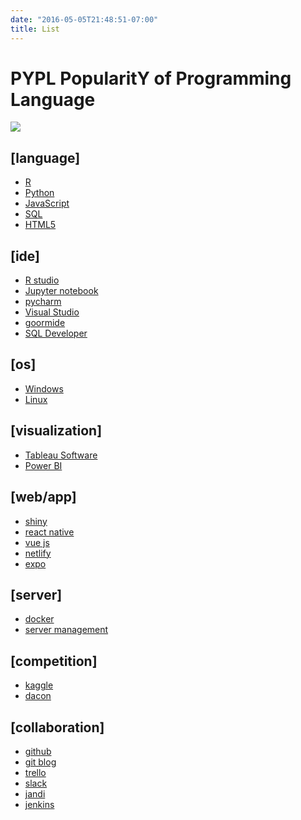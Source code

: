 ```yaml
---
date: "2016-05-05T21:48:51-07:00"
title: List
---
```



# PYPL PopularitY of Programming Language

![](/images/image_file/language_rank.PNG)

## [language]
* [R]()  
* [Python]()  
* [JavaScript]()  
* [SQL]()
* [HTML5]()


## [ide]
* [R studio]()  
* [Jupyter notebook]()  
* [pycharm]()  
* [Visual Studio]()  
* [goormide](https://ide.goorm.io/)  
* [SQL Developer]()  




## [os]
* [Windows]()  
* [Linux]()  



## [visualization]
* [Tableau Software]()  
* [Power BI]()  


## [web/app]
* [shiny]()  
* [react native]()  
* [vue js]()  
* [netlify](https://app.netlify.com/)  
* [expo](https://expo.io/)  

## [server]
* [docker](https://hub.docker.com/)  
* [server management]()  


## [competition]
* [kaggle](https://www.kaggle.com/)  
* [dacon](https://dacon.io/)  


## [collaboration]
* [github](https://github.com/HyeonjongPark)  
* [git blog](https://irisblogger.netlify.app/)  
* [trello](https://trello.com/)  
* [slack](https://slack.com/intl/ko-kr/)  
* [jandi](https://www.jandi.com/landing/kr)  
* [jenkins](https://www.jenkins.io/)  

